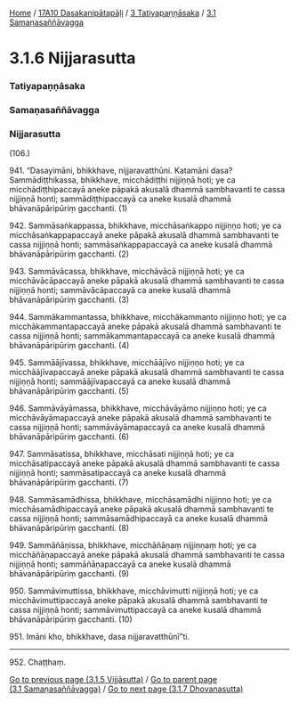 
[Home](/) / [17A10 Dasakanipātapāḷi](../../../17A10.md) / [3 Tatiyapaṇṇāsaka](../../3.md) / [3.1 Samaṇasaññāvagga](../3.1.md)

# 3.1.6 Nijjarasutta

### Tatiyapaṇṇāsaka

### Samaṇasaññāvagga

### Nijjarasutta

(106.)

941\. “Dasayimāni, bhikkhave, nijjaravatthūni. Katamāni dasa? Sammādiṭṭhikassa, bhikkhave, micchādiṭṭhi nijjiṇṇā hoti; ye ca micchādiṭṭhipaccayā aneke pāpakā akusalā dhammā sambhavanti te cassa nijjiṇṇā honti; sammādiṭṭhipaccayā ca aneke kusalā dhammā bhāvanāpāripūriṃ gacchanti. (1)

942\. Sammāsaṅkappassa, bhikkhave, micchāsaṅkappo nijjiṇṇo hoti; ye ca micchāsaṅkappapaccayā aneke pāpakā akusalā dhammā sambhavanti te cassa nijjiṇṇā honti; sammāsaṅkappapaccayā ca aneke kusalā dhammā bhāvanāpāripūriṃ gacchanti. (2)

943\. Sammāvācassa, bhikkhave, micchāvācā nijjiṇṇā hoti; ye ca micchāvācāpaccayā aneke pāpakā akusalā dhammā sambhavanti te cassa nijjiṇṇā honti; sammāvācāpaccayā ca aneke kusalā dhammā bhāvanāpāripūriṃ gacchanti. (3)

944\. Sammākammantassa, bhikkhave, micchākammanto nijjiṇṇo hoti; ye ca micchākammantapaccayā aneke pāpakā akusalā dhammā sambhavanti te cassa nijjiṇṇā honti; sammākammantapaccayā ca aneke kusalā dhammā bhāvanāpāripūriṃ gacchanti. (4)

945\. Sammāājīvassa, bhikkhave, micchāājīvo nijjiṇṇo hoti; ye ca micchāājīvapaccayā aneke pāpakā akusalā dhammā sambhavanti te cassa nijjiṇṇā honti; sammāājīvapaccayā ca aneke kusalā dhammā bhāvanāpāripūriṃ gacchanti. (5)

946\. Sammāvāyāmassa, bhikkhave, micchāvāyāmo nijjiṇṇo hoti; ye ca micchāvāyāmapaccayā aneke pāpakā akusalā dhammā sambhavanti te cassa nijjiṇṇā honti; sammāvāyāmapaccayā ca aneke kusalā dhammā bhāvanāpāripūriṃ gacchanti. (6)

947\. Sammāsatissa, bhikkhave, micchāsati nijjiṇṇā hoti; ye ca micchāsatipaccayā aneke pāpakā akusalā dhammā sambhavanti te cassa nijjiṇṇā honti; sammāsatipaccayā ca aneke kusalā dhammā bhāvanāpāripūriṃ gacchanti. (7)

948\. Sammāsamādhissa, bhikkhave, micchāsamādhi nijjiṇṇo hoti; ye ca micchāsamādhipaccayā aneke pāpakā akusalā dhammā sambhavanti te cassa nijjiṇṇā honti; sammāsamādhipaccayā ca aneke kusalā dhammā bhāvanāpāripūriṃ gacchanti. (8)

949\. Sammāñāṇissa, bhikkhave, micchāñāṇaṃ nijjiṇṇaṃ hoti; ye ca micchāñāṇapaccayā aneke pāpakā akusalā dhammā sambhavanti te cassa nijjiṇṇā honti; sammāñāṇapaccayā ca aneke kusalā dhammā bhāvanāpāripūriṃ gacchanti. (9)

950\. Sammāvimuttissa, bhikkhave, micchāvimutti nijjiṇṇā hoti; ye ca micchāvimuttipaccayā aneke pāpakā akusalā dhammā sambhavanti te cassa nijjiṇṇā honti; sammāvimuttipaccayā ca aneke kusalā dhammā bhāvanāpāripūriṃ gacchanti. (10)

951\. Imāni kho, bhikkhave, dasa nijjaravatthūnī”ti.

---

952\. Chaṭṭhaṃ.



[Go to previous page (3.1.5 Vijjāsutta)](3.1.5.md) / [Go to parent page (3.1 Samaṇasaññāvagga)](../3.1.md) / [Go to next page (3.1.7 Dhovanasutta)](3.1.7.md)


